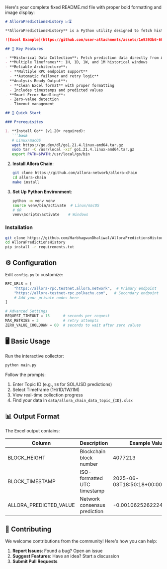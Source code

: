 Here's your complete fixed README.md file with proper bold formatting and image display:

```markdown
# AlloraPredictionsHistory 📈⏳

**AlloraPredictionsHistory** is a Python utility designed to fetch historical prediction data from the [Allora](https://allora.network/) blockchain. This tool allows data scientists and researchers to export structured prediction data into Excel format, enabling them to analyze trends and backtest their own custom strategies.

![Excel Example](https://github.com/user-attachments/assets/1e9393b6-60c1-4fc6-a09d-708f0e71b4c5)

## 🌟 Key Features

- **Historical Data Collection**: Fetch prediction data directly from Allora chain
- **Multiple Timeframes**: 1H, 1D, 1W, and 1M historical windows
- **Reliable Architecture**:
  - **Multiple RPC endpoint support**
  - **Automatic failover and retry logic**
- **Analysis-Ready Output**:
  - **Clean Excel format** with proper formatting
  - Includes timestamps and predicted values
- **Smart Error Handling**:
  - Zero-value detection
  - Timeout management

## 🚀 Quick Start

### Prerequisites

1. **Install Go** (v1.20+ required):
   ```bash
   # Linux/macOS
   wget https://go.dev/dl/go1.21.4.linux-amd64.tar.gz
   sudo tar -C /usr/local -xzf go1.21.4.linux-amd64.tar.gz
   export PATH=$PATH:/usr/local/go/bin
   ```

2. **Install Allora Chain**:
   ```bash
   git clone https://github.com/allora-network/allora-chain
   cd allora-chain
   make install
   ```

3. **Set Up Python Environment**:
   ```bash
   python -m venv venv
   source venv/bin/activate  # Linux/macOS
   # OR
   venv\Scripts\activate    # Windows
   ```

### Installation

```bash
git clone https://github.com/HarbhagwanDhaliwal/AlloraPredictionsHistory.git
cd AlloraPredictionsHistory
pip install -r requirements.txt
```

## ⚙️ Configuration

Edit `config.py` to customize:

```python
RPC_URLS = [
    "https://allora-rpc.testnet.allora.network",  # Primary endpoint
    "https://allora-testnet-rpc.polkachu.com",   # Secondary endpoint
    # Add your private nodes here
]

# Advanced Settings
REQUEST_TIMEOUT = 15      # seconds per request
MAX_RETRIES = 3           # retry attempts
ZERO_VALUE_COOLDOWN = 60  # seconds to wait after zero values
```

## 🖥️ Basic Usage

Run the interactive collector:

```bash
python main.py
```

Follow the prompts:
1. Enter Topic ID (e.g., `58` for SOL/USD predictions)
2. Select Timeframe (1H/1D/1W/1M)
3. View real-time collection progress
4. Find your data in `data/allora_chain_data_topic_{ID}.xlsx`

## 📊 Output Format

The Excel output contains:

| Column             | Description                          | Example Value              |
|--------------------|--------------------------------------|----------------------------|
| BLOCK_HEIGHT       | Blockchain block number              | 4077213                    |
| BLOCK_TIMESTAMP    | ISO-formatted UTC timestamp          | 2025-06-03T18:50:18+00:00  |
| ALLORA_PREDICTED_VALUE | Network consensus prediction    | -0.0010625262224340856     |

## 🤝 Contributing

We welcome contributions from the community! Here's how you can help:

1. **Report Issues**: Found a bug? Open an issue
2. **Suggest Features**: Have an idea? Start a discussion
3. **Submit Pull Requests**
```
